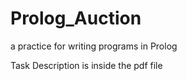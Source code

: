 # Prolog_Auction

a practice for writing programs in Prolog

Task Description is inside the pdf file
